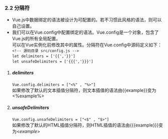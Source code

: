 ### 2.2 分隔符
* Vue.js中数据绑定的语法被设计为可配置的。若不习惯此风格的语法，则可以自己设置。<br/>
* 我们可以在Vue.config中配置绑定的语法。Vue.config是一个对象，包含了Vue.js的所有全局配置。 <br/>
  可以在Vue实例化前修改其中的属性。分隔符在Vue.config中源码定义如下：<br/>
  `<!-- 源码目录 src/config.js -->` <br/>
  `let delimiters = ['{{','}}']` <br/>
  `let unsafeDelimiters = ['{{{','}}}']` <br/>

1. ##### delimiters
   `Vue.config.delimiters = ["<%" , "%>"]` <br/>
   如果修改了默认的文本插值分隔符，则文本插值的语法由{{example}}变为<%example%>
2. ##### unsafeDelimiters
   `Vue.config.unsafeDelimiters = ["<$" , "$>"]` <br/>
   如果修改了默认的HTML插值分隔符，则HTML插值的语法由{{{example}}}变为<$example$>